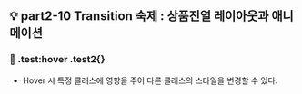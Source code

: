 ## 💡 part2-10 Transition 숙제 : 상품진열 레이아웃과 애니메이션

### 🔹 .test:hover .test2{}

- Hover 시 특정 클래스에 영향을 주어 다른 클래스의 스타일을 변경할 수 있다.
